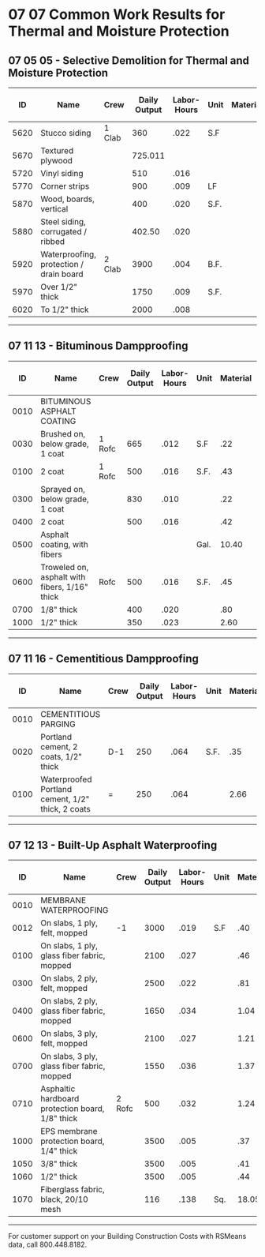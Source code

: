 # 07 07 Common Work Results for Thermal and Moisture Protection

## 07 05 05 - Selective Demolition for Thermal and Moisture Protection

| ID   | Name                                      | Crew   | Daily Output | Labor-Hours | Unit | Material | Labor | Equipment | Total | Total Incl O&P |
|------|-------------------------------------------|--------|--------------|-------------|------|----------|-------|-----------|-------|----------------|
| 5620 | Stucco siding                             | 1 Clab | 360          | .022        | S.F  |          | 1.01  |           | 1.01  |                |
| 5670 | Textured plywood                          |        | 725.011      |             |      |          | .50   |           | .50   |                |
| 5720 | Vinyl siding                              |        | 510          | .016        |      |          | .72   |           | .72   | 1              |
| 5770 | Corner strips                             |        | 900          | .009        | LF   |          | .41   |           | .41   |                |
| 5870 | Wood, boards, vertical                    |        | 400          | .020        | S.F. |          | .91   |           | .91   |                |
| 5880 | Steel siding, corrugated / ribbed         |        | 402.50       | .020        |      |          | .91   |           | .91   |                |
| 5920 | Waterproofing, protection / drain board   | 2 Clab | 3900         | .004        | B.F. |          | .19   |           | .19   |                |
| 5970 | Over 1/2" thick                           |        | 1750         | .009        | S.F. |          | .42   |           | .42   |                |
| 6020 | To 1/2" thick                             |        | 2000         | .008        |      |          | .36   |           | .36   |                |

---

## 07 11 13 - Bituminous Dampproofing

| ID   | Name                                      | Crew   | Daily Output | Labor-Hours | Unit | Material | Labor | Equipment | Total | Total Incl O&P |
|------|-------------------------------------------|--------|--------------|-------------|------|----------|-------|-----------|-------|----------------|
| 0010 | BITUMINOUS ASPHALT COATING                |        |              |             |      |          |       |           |       |                |
| 0030 | Brushed on, below grade, 1 coat           | 1 Rofc | 665          | .012        | S.F  | .22      | 1737  |           | .82   |                |
| 0100 | 2 coat                                    | 1 Rofc | 500          | .016        | S.F. | .43      | .79   |           | 1.22  |                |
| 0300 | Sprayed on, below grade, 1 coat           |        | 830          | .010        |      | .22      | .48   |           | .70   | 1              |
| 0400 | 2 coat                                    |        | 500          | .016        |      | .42      | .79   |           | 1.21  | 1              |
| 0500 | Asphalt coating, with fibers              |        |              |             | Gal. | 10.40    |       |           | 10.40 | 11             |
| 0600 | Troweled on, asphalt with fibers, 1/16" thick | Rofc | 500          | .016        | S.F. | .45      | 7730  |           | 1.24  | 1              |
| 0700 | 1/8" thick                                |        | 400          | .020        |      | .80      | .99   |           | 1.79  |                |
| 1000 | 1/2" thick                                |        | 350          | .023        |      | 2.60     | 1.13  |           | 3.73  |                |

---

## 07 11 16 - Cementitious Dampproofing

| ID   | Name                                      | Crew   | Daily Output | Labor-Hours | Unit | Material | Labor | Equipment | Total | Total Incl O&P |
|------|-------------------------------------------|--------|--------------|-------------|------|----------|-------|-----------|-------|----------------|
| 0010 | CEMENTITIOUS PARGING                      |        |              |             |      |          |       |           |       |                |
| 0020 | Portland cement, 2 coats, 1/2" thick      | D-1    | 250          | .064        | S.F. | .35      | 3.21  |           | 3.56  | 5              |
| 0100 | Waterproofed Portland cement, 1/2" thick, 2 coats | =      | 250          | .064        |      | 2.66     | 3.21  |           | 5.87  | 7              |

---

## 07 12 13 - Built-Up Asphalt Waterproofing

| ID   | Name                                      | Crew   | Daily Output | Labor-Hours | Unit | Material | Labor | Equipment | Total | Total Incl O&P |
|------|-------------------------------------------|--------|--------------|-------------|------|----------|-------|-----------|-------|----------------|
| 0010 | MEMBRANE WATERPROOFING                    |        |              |             |      |          |       |           |       |                |
| 0012 | On slabs, 1 ply, felt, mopped             | -1     | 3000         | .019        | S.F  | .40      | .87   | .18        | 1.45  | 2              |
| 0100 | On slabs, 1 ply, glass fiber fabric, mopped |      | 2100         | .027        |      | .46      | 1.24  | .26        | 1.96  | 2              |
| 0300 | On slabs, 2 ply, felt, mopped             |        | 2500         | .022        |      | .81      | 1.04  | .22        | 2.07  |                |
| 0400 | On slabs, 2 ply, glass fiber fabric, mopped |      | 1650         | .034        |      | 1.04     | 1.57  | .33        | 22.94 | 4              |
| 0600 | On slabs, 3 ply, felt, mopped             |        | 2100         | .027        |      | 1.21     | 1.24  | .26        | 2.71  |                |
| 0700 | On slabs, 3 ply, glass fiber fabric, mopped |      | 1550         | .036        |      | 1.37     | 1.67  | .36        | 3.40  | 4              |
| 0710 | Asphaltic hardboard protection board, 1/8" thick | 2 Rofc | 500   | .032        |      | 1.24     | 1.59  |           | 2.83  | 3              |
| 1000 | EPS membrane protection board, 1/4" thick |        | 3500         | .005        |      | .37      | 2222  |           | .60   |                |
| 1050 | 3/8" thick                                |        | 3500         | .005        |      | .41      | .23   |           | .64   |                |
| 1060 | 1/2" thick                                |        | 3500         | .005        |      | .44      | .23   |           | .67   |                |
| 1070 | Fiberglass fabric, black, 20/10 mesh      |        | 116          | .138        | Sq.  | 18.05    | 6.85  |           | 24.90 | 31             |

---

For customer support on your Building Construction Costs with RSMeans data, call 800.448.8182.